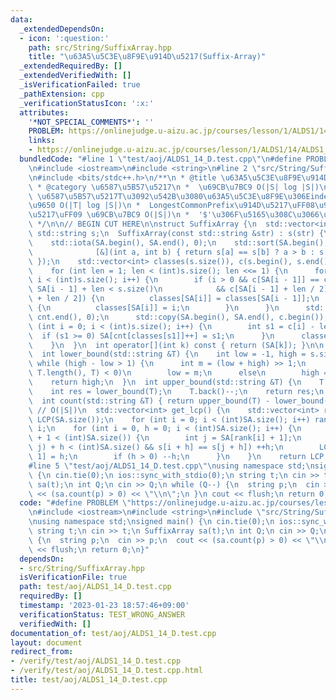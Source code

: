 ```yaml
---
data:
  _extendedDependsOn:
  - icon: ':question:'
    path: src/String/SuffixArray.hpp
    title: "\u63A5\u5C3E\u8F9E\u914D\u5217(Suffix-Array)"
  _extendedRequiredBy: []
  _extendedVerifiedWith: []
  _isVerificationFailed: true
  _pathExtension: cpp
  _verificationStatusIcon: ':x:'
  attributes:
    '*NOT_SPECIAL_COMMENTS*': ''
    PROBLEM: https://onlinejudge.u-aizu.ac.jp/courses/lesson/1/ALDS1/14/ALDS1_14_D
    links:
    - https://onlinejudge.u-aizu.ac.jp/courses/lesson/1/ALDS1/14/ALDS1_14_D
  bundledCode: "#line 1 \"test/aoj/ALDS1_14_D.test.cpp\"\n#define PROBLEM \"https://onlinejudge.u-aizu.ac.jp/courses/lesson/1/ALDS1/14/ALDS1_14_D\"\
    \n#include <iostream>\n#include <string>\n#line 2 \"src/String/SuffixArray.hpp\"\
    \n#include <bits/stdc++.h>\n/**\n * @title \u63A5\u5C3E\u8F9E\u914D\u5217(Suffix-Array)\n\
    \ * @category \u6587\u5B57\u5217\n *  \u69CB\u7BC9 O(|S| log |S|)\n *  lower_bound(T)\
    \ \u6587\u5B57\u5217T\u3092\u542B\u3080\u63A5\u5C3E\u8F9E\u306Eindex\u306E\u4E0B\
    \u9650 O(|T| log |S|)\n *  LongestCommonPrefix\u914D\u5217\uFF08\u9AD8\u3055\u914D\
    \u5217\uFF09 \u69CB\u7BC9 O(|S|)\n *  '$'\u306F\u5165\u308C\u3066\u306A\u3044\n\
    \ */\n\n// BEGIN CUT HERE\n\nstruct SuffixArray {\n  std::vector<int> SA;\n  const\
    \ std::string s;\n  SuffixArray(const std::string &str) : s(str) {\n    SA.resize(s.size());\n\
    \    std::iota(SA.begin(), SA.end(), 0);\n    std::sort(SA.begin(), SA.end(),\n\
    \              [&](int a, int b) { return s[a] == s[b] ? a > b : s[a] < s[b];\
    \ });\n    std::vector<int> classes(s.size()), c(s.begin(), s.end()), cnt(s.size());\n\
    \    for (int len = 1; len < (int)s.size(); len <<= 1) {\n      for (int i = 0;\
    \ i < (int)s.size(); i++) {\n        if (i > 0 && c[SA[i - 1]] == c[SA[i]] &&\
    \ SA[i - 1] + len < s.size()\n            && c[SA[i - 1] + len / 2] == c[SA[i]\
    \ + len / 2]) {\n          classes[SA[i]] = classes[SA[i - 1]];\n        } else\
    \ {\n          classes[SA[i]] = i;\n        }\n      }\n      std::iota(cnt.begin(),\
    \ cnt.end(), 0);\n      std::copy(SA.begin(), SA.end(), c.begin());\n      for\
    \ (int i = 0; i < (int)s.size(); i++) {\n        int s1 = c[i] - len;\n      \
    \  if (s1 >= 0) SA[cnt[classes[s1]]++] = s1;\n      }\n      classes.swap(c);\n\
    \    }\n  }\n  int operator[](int k) const { return (SA[k]); }\n\n  // O(|T|log|S|)\n\
    \  int lower_bound(std::string &T) {\n    int low = -1, high = s.size();\n   \
    \ while (high - low > 1) {\n      int m = (low + high) >> 1;\n      if (s.compare(SA[m],\
    \ T.length(), T) < 0)\n        low = m;\n      else\n        high = m;\n    }\n\
    \    return high;\n  }\n  int upper_bound(std::string &T) {\n    T.back()++;\n\
    \    int res = lower_bound(T);\n    T.back()--;\n    return res;\n  }\n  // O(|T|log|S|)\n\
    \  int count(std::string &T) { return upper_bound(T) - lower_bound(T); }\n\n \
    \ // O(|S|)\n  std::vector<int> get_lcp() {\n    std::vector<int> rank(SA.size()),\
    \ LCP(SA.size());\n    for (int i = 0; i < (int)SA.size(); i++) rank[SA[i]] =\
    \ i;\n    for (int i = 0, h = 0; i < (int)SA.size(); i++) {\n      if (rank[i]\
    \ + 1 < (int)SA.size()) {\n        int j = SA[rank[i] + 1];\n        while (std::max(i,\
    \ j) + h < (int)SA.size() && s[i + h] == s[j + h]) ++h;\n        LCP[rank[i] +\
    \ 1] = h;\n        if (h > 0) --h;\n      }\n    }\n    return LCP;\n  }\n};\n\
    #line 5 \"test/aoj/ALDS1_14_D.test.cpp\"\nusing namespace std;\nsigned main()\
    \ {\n cin.tie(0);\n ios::sync_with_stdio(0);\n string t;\n cin >> t;\n SuffixArray\
    \ sa(t);\n int Q;\n cin >> Q;\n while (Q--) {\n  string p;\n  cin >> p;\n  cout\
    \ << (sa.count(p) > 0) << \"\\n\";\n }\n cout << flush;\n return 0;\n}\n"
  code: "#define PROBLEM \"https://onlinejudge.u-aizu.ac.jp/courses/lesson/1/ALDS1/14/ALDS1_14_D\"\
    \n#include <iostream>\n#include <string>\n#include \"src/String/SuffixArray.hpp\"\
    \nusing namespace std;\nsigned main() {\n cin.tie(0);\n ios::sync_with_stdio(0);\n\
    \ string t;\n cin >> t;\n SuffixArray sa(t);\n int Q;\n cin >> Q;\n while (Q--)\
    \ {\n  string p;\n  cin >> p;\n  cout << (sa.count(p) > 0) << \"\\n\";\n }\n cout\
    \ << flush;\n return 0;\n}"
  dependsOn:
  - src/String/SuffixArray.hpp
  isVerificationFile: true
  path: test/aoj/ALDS1_14_D.test.cpp
  requiredBy: []
  timestamp: '2023-01-23 18:57:46+09:00'
  verificationStatus: TEST_WRONG_ANSWER
  verifiedWith: []
documentation_of: test/aoj/ALDS1_14_D.test.cpp
layout: document
redirect_from:
- /verify/test/aoj/ALDS1_14_D.test.cpp
- /verify/test/aoj/ALDS1_14_D.test.cpp.html
title: test/aoj/ALDS1_14_D.test.cpp
---
```


